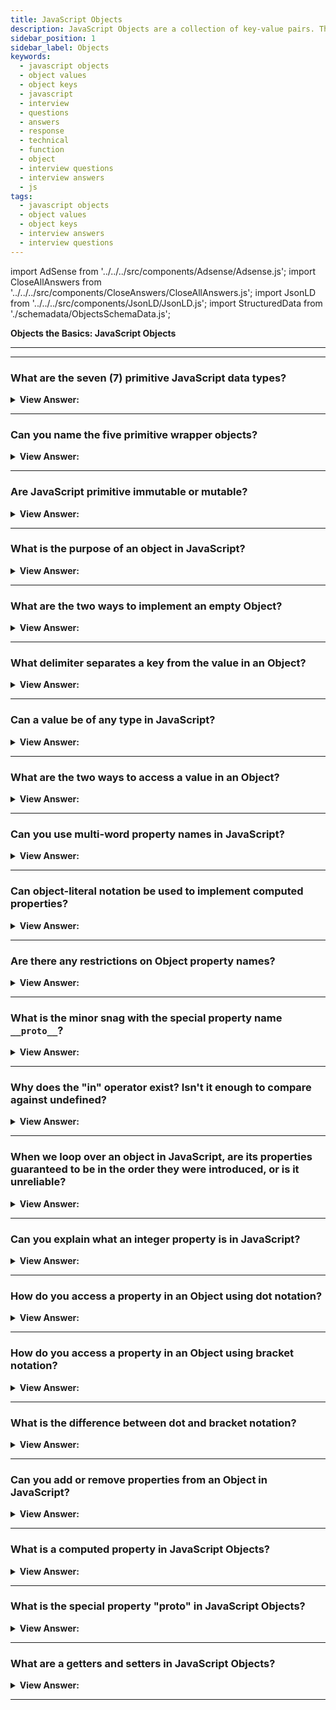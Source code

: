 ```yaml
---
title: JavaScript Objects
description: JavaScript Objects are a collection of key-value pairs. They are used to store data. String, Symbol, BigInt, Boolean, undefined, number, and null data types.
sidebar_position: 1
sidebar_label: Objects
keywords:
  - javascript objects
  - object values
  - object keys
  - javascript
  - interview
  - questions
  - answers
  - response
  - technical
  - function
  - object
  - interview questions
  - interview answers
  - js
tags:
  - javascript objects
  - object values
  - object keys
  - interview answers
  - interview questions
---
```


import AdSense from '../../../src/components/Adsense/Adsense.js';
import CloseAllAnswers from '../../../src/components/CloseAnswers/CloseAllAnswers.js';
import JsonLD from '../../../src/components/JsonLD/JsonLD.js';
import StructuredData from './schemadata/ObjectsSchemaData.js';

<JsonLD data={StructuredData} />

<head>
  <title>JavaScript Objects | JavaScript Frontend Phone Interview</title>
</head>

**Objects the Basics: JavaScript Objects**

---

<AdSense />

---

<CloseAllAnswers />

### What are the seven (7) primitive JavaScript data types?

<details>
  <summary><strong>View Answer:</strong></summary>
  <div>
  <div><strong>Interview Response:</strong> The seven primitive data types include String, Symbol, BigInt, Boolean, undefined, number, and null data types.</div><br />
  <div><strong>Technical Response:</strong> There are seven primitive data types: text, integer, BigInt, Boolean, undefined, Symbol, and null. A primitive value gets directly represented at the language implementation's lowest level most of the time.
  </div>
  </div>
</details>

---

### Can you name the five primitive wrapper objects?

<details>
  <summary><strong>View Answer:</strong></summary>
  <div>
  <div><strong>Interview Response:</strong> The five primitive wrapper objects in JavaScript are: String, Number, Boolean, Symbol, and BigInt.
  </div><br />
  <div><strong className="codeExample">Code Example:</strong><br /><br />

  <div></div>

```js
const str = new String("Hello");
console.log(str.length); // Outputs: 5
console.log(str.toUpperCase()); // Outputs: HELLO

const num = new Number(42);
console.log(num.toFixed(2)); // Outputs: 42.00

const bool = new Boolean(true);
console.log(bool.valueOf()); // Outputs: true

const sym = Symbol("mySymbol");
console.log(sym.toString()); // Outputs: Symbol(mySymbol)

const bigInt = BigInt("9007199254740991");
console.log(bigInt.toString()); // Outputs: 9007199254740991
```

  </div>
  </div>
</details>

---

### Are JavaScript primitive immutable or mutable?

<details>
  <summary><strong>View Answer:</strong></summary>
  <div>
  <div><strong>Interview Response:</strong> JavaScript primitives are immutable, meaning their values cannot be changed after they are created. This ensures data consistency.</div><br />
  <div><strong>Technical Response:</strong> All primitives are unchanging and unchangeable. It is crucial to distinguish between a primitive and a variable with a primitive value. The variable can assign a new value, but it cannot get modified like objects, arrays, and functions can. A primitive can get swapped, but we cannot directly alter them.<br />
  </div><br />
  <div><strong className="codeExample">Code Example:</strong><br /><br />

  <div></div>

```js
// Using a string method does not mutate the string
var bar = 'baz';
console.log(bar); // baz
bar.toUpperCase();
console.log(bar); // baz

// Using an array method mutates the array
var foo = [];
console.log(foo); // []
foo.push('plugh');
console.log(foo); // ["plugh"]

// Assignment gives the primitive a new (not a mutated) value
bar = bar.toUpperCase(); // BAZ
```

  </div>
  </div>
</details>

---

### What is the purpose of an object in JavaScript?

<details>
  <summary><strong>View Answer:</strong></summary>
  <div>
  <div><strong>Interview Response:</strong> Objects serve as collections of key-value pairs, organizing and storing data, allowing for complex structures, and facilitating methods for manipulating data.
</div><br />
  <div><strong className="codeExample">Code Example:</strong><br /><br />

  <div></div>

```js
let user = {
  // an object
  name: 'John', // by key "name" store value "John"
  age: 30, // by key "age" store value 30
};
```

---

:::note
In JavaScript, objects penetrate almost every aspect of the language.
:::

  </div>
  </div>
</details>

---

### What are the two ways to implement an empty Object?

<details>
  <summary><strong>View Answer:</strong></summary>
  <div>
  <div><strong>Interview Response:</strong> You can use an object constructor or an object literal. The two methods for creating an empty object in JavaScript are: using object literal syntax (let obj = &#123;&#125;), and the Object constructor (let obj = new Object())</div><br />
  <div><strong>Technical Response:</strong> We can create an empty object ("empty cabinet") using one of two syntaxes. You can use an object constructor or an object literal. The Object constructor gets called with the new keyword, and we should not confuse this with native Objects that should get called without the new keyword.<br />
  </div><br />
  <div><strong className="codeExample">Code Example:</strong><br /><br />

  <div></div>

```js
let user = new Object(); // "object constructor" syntax
let user = {}; // "object literal" syntax
```

  </div>
  </div>
</details>

---

### What delimiter separates a key from the value in an Object?

<details>
  <summary><strong>View Answer:</strong></summary>
  <div>
  <div><strong>Interview Response:</strong> In an Object, the delimiter that separates a key from the value is the colon.
</div><br />
  <div><strong className="codeExample">Code Example:</strong><br /><br />

  <div></div>

```js
let user = {
  // an object
  name: 'John', // key : value
  age: 30, // by key "age" store value 30
};
```

  </div>
  </div>
</details>

---

### Can a value be of any type in JavaScript?

<details>
  <summary><strong>View Answer:</strong></summary>
  <div>
  <div><strong>Interview Response:</strong> Yes, a value in JavaScript can be of any type, including primitive data types, objects, arrays, and functions, allowing for versatile data structures.
</div><br />
  <div><strong className="codeExample">Code Example:</strong><br /><br />

  <div></div>

```js
// Number
let age = 25;

// String
let name = "John";

// Boolean
let isStudent = true;

// Object
let person = { name: "Alice", age: 30 };

// Array
let numbers = [1, 2, 3, 4, 5];

// Function
function greet() {
  console.log("Hello!");
}

// Undefined
let undefinedValue;

// Null
let nullValue = null;
```

  </div>
  </div>
</details>

---

### What are the two ways to access a value in an Object?

<details>
  <summary><strong>View Answer:</strong></summary>
  <div>
  <div><strong>Interview Response:</strong> Two ways to access a value in an object: dot notation (obj.key), and bracket notation (obj['key']). Both return the corresponding value.</div><br />
  <div><strong>Technical Response:</strong> In JavaScript, the dot notation and bracket notation get used in accessing object attributes. The dot notation commonly gets used because it is easier to read and grasp and is less verbose. The primary distinction between dot notation and bracket notation is that bracket notation allows us to access object characteristics through variables.
  </div><br />
  <div><strong className="codeExample">Code Example:</strong><br /><br />

  <div></div>

```js
let obj = {
  cat: 'meow',
  dog: 'woof',
};

// Dot Notation
let sound = obj.cat;
console.log(sound);
// meow

// Bracket Notation
let sound = obj['cat']; // Notice that cat is in ‘quotes’ (required)
console.log(sound);
// meow
```

  </div>
  </div>
</details>

---

### Can you use multi-word property names in JavaScript?

<details>
  <summary><strong>View Answer:</strong></summary>
  <div>
  <div><strong>Interview Response:</strong> Technically, JavaScript allows multi-word properties in objects, but this approach does not meet specifications because it can lead to errors. We should use camel-case as recommended by most style guides.</div><br />
  <div><strong>Technical Response:</strong> Technically, JavaScript enables multi-word properties in Objects, but it is not encouraged since it might create issues later in your code when you try to access it. The problem becomes evident when you try to access the property using dot notation. When naming functions, objects, attributes, and variables in JavaScript, you should always use the camelCase naming style.
  </div><br />
  <div><strong className="codeExample">Code Example:</strong><br /><br />

  <div></div>

```js
let user = {
  name: "John",
  age: 30,
  "likes birds": true,  // multi-word property name must be quoted
};

console.log(user['likes birds']); // return true
console.log(user.likes birds); // returns a SyntaxError
```

  </div>
  </div>
</details>

---

### Can object-literal notation be used to implement computed properties?

<details>
  <summary><strong>View Answer:</strong></summary>
  <div>
  <div><strong>Interview Response:</strong> Yes, you may assign the expression as a property to an object without first creating it with object-literal notation.
</div><br />
<div><strong>Technical Response:</strong> Yes, object-literal notation in JavaScript can be used to implement computed properties using square bracket notation &#123; [expression]: value &#125;. The expression inside brackets is evaluated as the property key.
</div><br />
  <div><strong className="codeExample">Code Example:</strong><br /><br />

  <div></div>

```js
// Complex Expressions inside of square brackets
function objectify(key, value) {
  return {
    [key]: value,
  };
}

objectify('name', 'Tyler'); // { name: 'Tyler' }

//////////////////////////

let fruit = 'apple';
let bag = {
  [fruit + 'Computers']: 5, // bag.appleComputers = 5
};

console.log(bag.appleComputers); // logs 5
```

  </div>
  </div>
</details>

---

### Are there any restrictions on Object property names?

<details>
  <summary><strong>View Answer:</strong></summary>
  <div>
  <div><strong>Interview Response:</strong> Object property names in JavaScript can be any string or Symbol. They should not conflict with built-in method names or reserved keywords, and avoid special characters.</div><br />
  <div><strong>Technical Response:</strong> There are no known constraints on naming Object properties. However, we should not use reserved keywords in most JavaScript components. It is possible to utilize reserved keywords as property names without making a mistake, although it is not encouraged. They can be strings or symbols (a specific form of identifier).
  </div><br />
  <div><strong className="codeExample">Code Example:</strong><br /><br />

  <div></div>

```js
// these properties are all right
let obj = {
  for: 1,
  let: 2,
  return: 3,
};

console.log(obj.for + obj.let + obj.return); // 6
```

  </div>
  </div>
</details>

---

### What is the minor snag with the special property name `__proto__`?

<details>
  <summary><strong>View Answer:</strong></summary>
  <div>
  <div><strong>Interview Response:</strong> It is not recommended to assign a non-object value, like a primitive value, to the special property name `__proto__` in JavaScript, as it may lead to unexpected outcomes.
</div><br />
  <div><strong className="codeExample">Code Example:</strong><br /><br />

  <div></div>

```js
let obj = {};
obj.__proto__ = 5; // assign a number
console.log(obj.__proto__); // [object Object] - the value is an object, didn't work as intended
```

  </div>
  </div>
</details>

---

### Why does the "in" operator exist? Isn't it enough to compare against undefined?

<details>
  <summary><strong>View Answer:</strong></summary>
  <div>
  <div><strong>Interview Response:</strong> The "in" operator checks for property existence, including inherited properties. Comparing against undefined won't detect a property explicitly set to undefined.</div><br />
  <div><strong>Note:</strong> We should not use the "in" operator to loop over arrays; not a recommended approach.
  </div><br />
  <div><strong>Technical Answer:</strong>The comparison with undefined, on the other hand, works most of the time. However, there is one exception where it fails yet "in" works ideally. We may use the "in" operator to check if a property exists.
  </div><br />
  <div><strong className="codeExample">Code Example:</strong><br /><br />

  <div></div>

```js
let obj = {
  test: undefined,
};

console.log(obj.test); // returns undefined, so - no such property?

console.log(obj.test === undefined); // true

console.log('test' in obj); // true, the property does exist!
```

  </div>
  </div>
</details>

---

### When we loop over an object in JavaScript, are its properties guaranteed to be in the order they were introduced, or is it unreliable?

<details>
  <summary><strong>View Answer:</strong></summary>
  <div>
  <div><strong>Interview Response:</strong> For objects, JavaScript does not guarantee the order of properties. However, for Array and Map objects, items are ordered in the sequence they were added.
</div><br />
  <div><strong className="codeExample">Code Example:</strong><br /><br />

  <div></div>

```js
// Integers are in sorted order
let codes = {
  49: 'Germany',
  41: 'Switzerland',
  44: 'Great Britain',
  // ..,
  1: 'USA',
};

for (let code in codes) {
  console.log(code); // 1, 41, 44, 49
}

let user = {
  name: 'John',
  surname: 'Smith',
};
user.age = 25; // add one more

// non-integer properties are listed in the creation order
for (let prop in user) {
  console.log(prop); // name, surname, age
}
```

  </div>
  </div>
</details>

---

### Can you explain what an integer property is in JavaScript?

<details>
  <summary><strong>View Answer:</strong></summary>
  <div>
  <div><strong>Interview Response:</strong> The "integer property" term here means a string that converts to and from an integer without a change. Basically, an integer property is a property whose key is a string representation of a non-negative integer.
</div><br />
  <div><strong className="codeExample">Code Example:</strong><br /><br />

  <div></div>

```js
// Math.trunc is a built-in function that removes the decimal part
console.log(String(Math.trunc(Number('49')))); // "49", same, integer property
console.log(String(Math.trunc(Number('+49')))); // "49", not same "+49" ⇒ not integer property
console.log(String(Math.trunc(Number('1.2')))); // "1", not same "1.2" ⇒ not integer property
```

  </div>
  </div>
</details>

---

### How do you access a property in an Object using dot notation?

<details>
  <summary><strong>View Answer:</strong></summary>
  <div>
  <div><strong>Interview Response:</strong> You can access a property in an Object using dot notation by specifying the Object followed by a dot and the property name: objectName.propertyKey.
  </div><br />
  <div><strong className="codeExample">Code Example:</strong><br /><br />

  <div></div>

```js
let car = {
  brand: 'Toyota',
  model: 'Corolla',
  year: 2022
};

console.log(car.brand); // Output: 'Toyota'
```

  </div>
  </div>
</details>

---

### How do you access a property in an Object using bracket notation?

<details>
  <summary><strong>View Answer:</strong></summary>
  <div>
  <div><strong>Interview Response:</strong> You can access a property in an Object using bracket notation by specifying the Object followed by square brackets and the property name as a string: objectName['propertyKey']
  </div><br />
  <div><strong className="codeExample">Code Example:</strong><br /><br />

  <div></div>

```js
let person = {
  name: 'John',
  age: 30,
  occupation: 'Engineer'
};

console.log(person['name']); // Output: 'John'
```

  </div>
  </div>
</details>

---

### What is the difference between dot and bracket notation?

<details>
  <summary><strong>View Answer:</strong></summary>
  <div>
  <div><strong>Interview Response:</strong> Dot notation (obj.property) is shorter and readable, but can't handle property names with spaces/special characters. Bracket notation (obj["property"]) can handle any string as a property name.
  </div>
  </div>
</details>

---

### Can you add or remove properties from an Object in JavaScript?

<details>
  <summary><strong>View Answer:</strong></summary>
  <div>
  <div><strong>Interview Response:</strong> Yes, you can add a property to an object with (obj.newProp = value) and remove it with (delete obj.propName) in JavaScript.</div><br />
  <div><strong className="codeExample">Code Example:</strong><br /><br />

  <div></div>

```js
let obj = {};

// Adding property
obj.newProp = 'Hello';
console.log(obj); // Output: { newProp: 'Hello' }

// Removing property
delete obj.newProp;
console.log(obj); // Output: {}

```

  </div>
  </div>
</details>

---

### What is a computed property in JavaScript Objects?

<details>
  <summary><strong>View Answer:</strong></summary>
  <div>
  <div><strong>Interview Response:</strong> A computed property in JavaScript is a property of an object defined using bracket notation with an expression, which is computed as the property name.</div><br />
  <div><strong className="codeExample">Code Example:</strong><br /><br />

  <div></div>

```js
let propName = "age";

let user = {
  ["first" + "Name"]: "John", // computed property
  [propName]: 25              // computed property
};

console.log(user); // Output: { firstName: 'John', age: 25 }
```

  </div>
  </div>
</details>

---

### What is the special property "**proto**" in JavaScript Objects?

<details>
  <summary><strong>View Answer:</strong></summary>
  <div>
  <div><strong>Interview Response:</strong> The __proto__ property in JavaScript is a non-standard, deprecated way to get or set the prototype of an object, part of the object's internal [[Prototype]] property.</div><br />
  <div><strong className="codeExample">Code Example:</strong><br /><br />

  <div></div>

```js
let animal = {
  eats: true
};

let rabbit = {
  jumps: true
};

rabbit.__proto__ = animal; // set rabbit's prototype to animal

console.log(rabbit.eats); // Output: true
```

In this example, rabbit inherits the eats property from animal through the prototype chain, thanks to the **proto** property. However, the use of **proto** is not recommended due to compatibility and performance issues. Instead, you should use Object.create(), Object.getPrototypeOf(), and Object.setPrototypeOf().

  </div>
  </div>
</details>

---

### What are a getters and setters in JavaScript Objects?

<details>
  <summary><strong>View Answer:</strong></summary>
  <div>
  <div><strong>Interview Response:</strong> In JavaScript, getters and setters are special methods in an object, defined with `get` and `set`, used for retrieving and setting property values, allowing additional control.</div><br />
  <div><strong className="codeExample">Code Example:</strong><br /><br />

  <div></div>

```js
let user = {
  firstName: "John",
  lastName: "Doe",
  get fullName() {
    return `${this.firstName} ${this.lastName}`;
  },
  set fullName(name) {
    [this.firstName, this.lastName] = name.split(' ');
  }
};

console.log(user.fullName); // Output: John Doe

user.fullName = "Jane Doe";
console.log(user.fullName); // Output: Jane Doe
```

In this example, fullName is a getter that returns the concatenation of firstName and lastName, and a setter that splits a name into firstName and lastName.

  </div>
  </div>
</details>

---
